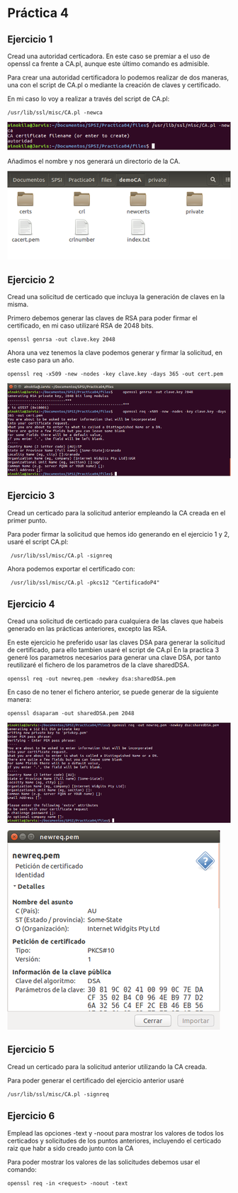 # Práctica 4

## Ejercicio 1

Cread una autoridad certicadora. En este caso se premiar a el uso de openssl ca frente a CA.pl, aunque este último comando es admisible.

Para crear una autoridad certificadora lo podemos realizar de dos maneras, una con el script de CA.pl o mediante la creación de claves y certificado.

En mi caso lo voy a realizar a través del script de CA.pl:

    /usr/lib/ssl/misc/CA.pl -newca

![Ejercicio 1](img/ejercicio1.png)

Añadimos el nombre y nos generará un directorio de la CA.

![Ejercicio 1_1](img/ejercicio1_1.png)

## Ejercicio 2

Cread una solicitud de certicado que incluya la generación de claves en la misma.

Primero debemos generar las claves de RSA para poder firmar el certificado, en mi caso utilizaré RSA de 2048 bits.

    openssl genrsa -out clave.key 2048

Ahora una vez tenemos la clave podemos generar y firmar la solicitud, en este caso para un año.

    openssl req -x509 -new -nodes -key clave.key -days 365 -out cert.pem

![Ejercicio 2](img/ejercicio2.png)

## Ejercicio 3

Cread un certicado para la solicitud anterior empleando la CA creada en el primer punto.

Para poder firmar la solicitud que hemos ido generando en el ejercicio 1 y 2, usaré el script CA.pl:

     /usr/lib/ssl/misc/CA.pl -signreq

Ahora podemos exportar el certificado con:

     /usr/lib/ssl/misc/CA.pl -pkcs12 "CertificadoP4"

## Ejercicio 4
Cread una solicitud de certicado para cualquiera de las claves que habeis generado en las prácticas anteriores, excepto las RSA.

En este ejercicio he preferido usar las claves DSA para generar la solicitud de certificado, para ello tambien usaré el script de CA.pl
En la practica 3 generé los parametros necesarios para generar una clave DSA, por tanto reutilizaré el fichero de los parametros de la clave sharedDSA.


    openssl req -out newreq.pem -newkey dsa:sharedDSA.pem

En caso de no tener el fichero anterior, se puede generar de la siguiente manera:

    openssl dsaparam -out sharedDSA.pem 2048

![Ejercicio 4](img/ejercicio4.png)

![Ejercicio 4](img/ejercicio5.png)

## Ejercicio 5

Cread un certicado para la solicitud anterior utilizando la CA creada.

Para poder generar el certificado del ejercicio anterior usaré

    /usr/lib/ssl/misc/CA.pl -signreq


## Ejercicio 6
Emplead las opciones -text y -noout para mostrar los valores de todos los certicados y solicitudes de los puntos anteriores, incluyendo el certicado raiz que habr a sido creado junto con la CA

Para poder mostrar los valores de las solicitudes debemos usar el comando:

    openssl req -in <request> -noout -text
